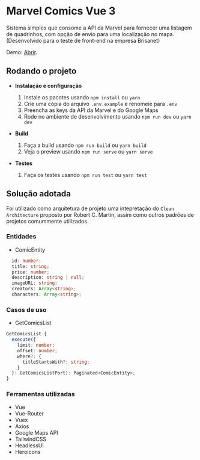 # Marvel Comics Vue 3

Sistema simples que consome a API da Marvel para fornecer uma listagem de quadrinhos, com opção de envio para uma localização no mapa. (Desenvolvido para o teste de front-end na empresa Brisanet)

Demo: [Abrir](https://marvel-comics-vue3.vercel.app).

## Rodando o projeto

* **Instalação e configuração**

    1. Instale os pacotes usando `npm install` ou `yarn`
    2. Crie uma cópia do arquivo `.env.exampĺe` e renomeie para `.env`
    3. Preencha as keys da API da Marvel e do Google Maps
    4. Rode no ambiente de desenvolvimento usando `npm run dev` ou `yarn dev`

* **Build**

    1. Faça a build usando `npm run build` ou `yarn build`
    2. Veja o preview usando `npm run serve` ou `yarn serve`

* **Testes**

    1. Faça os testes usando `npm run test` ou `yarn test`

## Solução adotada

Foi utilizado como arquitetura de projeto uma intepretação do `Clean Architecture` proposto por Robert C. Martin, assim como outros padrões de projetos comummente utilizados.

### Entidades

* ComicEntity

```ts
  id: number;
  title: string;
  price: number;
  description: string | null;
  imageURL: string;
  creators: Array<string>;
  characters: Array<string>;
```

### Casos de uso

* GetComicsList

```ts
GetComicsList {
  execute({
    limit: number;
    offset: number;
    where?: {
      titleStartsWith?: string;
    }
  }: GetComicsListPort): Paginated<ComicEntity>;
}
```

### Ferramentas utilizadas

* Vue
* Vue-Router
* Vuex
* Axios
* Google Maps API
* TailwindCSS
* HeadlessUI
* Heroicons
